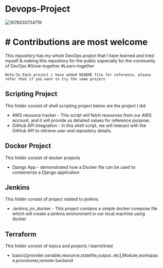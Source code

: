 # Devops-Project



![1678030734719](https://user-images.githubusercontent.com/86225331/223613174-dba3dd16-2f6b-46c6-a56f-e20e20902a42.jpeg)


# # Contributions are most welcome

This repository has my whole DevOps project that I have learned and tried myself & making this repository for the public especially for the community of DevOps #Grow-together #Learn-together

 ```Note:In Each project i have added README file for reference, please refer that if you want to try the same project```

## Scripting Project

This folder consist of shell scripting project below are the project I did

* AWS resource tracker - This script will fetch resources from our AWS account, and it will provide us detailed values for reference purpose.
* GitHub API Integration - In this shell script, we will interact with the GitHub API to retrieve user and repository details.

## Docker Project

This folder consist of docker projects

* Django App - demonstrated how a Docker file can be used to containerize a Django application

## Jenkins
This folder consist of project related to jenkins

- Jenkins_on_docker - This project contains a simple docker compose file which will create a jenkins environment in our local machine using docker

## Terraform
This folder consist of topics and projects i learnt/tried
- basics[provider,variable,resource,statefile,output..etc],Module,workspace,provisioner,remote-backend

